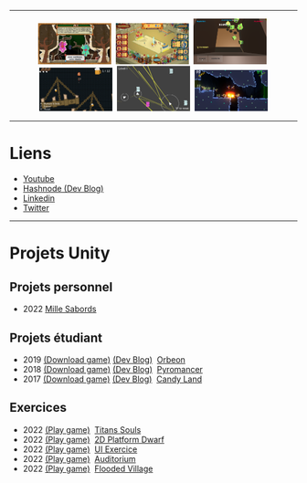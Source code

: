 
<!-- <div align="center">
  <img src="assets/logo.png" alt="logo" width="1024" height="auto" />
</div> -->

---

<div align="center"> 
  <img src="assets/screenshot1.png" alt="screenshot" width="128" />&nbsp
  <img src="assets/screenshot2.png" alt="screenshot" width="128" />&nbsp
  <img src="assets/screenshot3.png" alt="screenshot" width="128" />&nbsp
  <img src="assets/screenshot4.png" alt="screenshot" width="128" />&nbsp
  <img src="assets/screenshot5.png" alt="screenshot" width="128" />&nbsp
  <img src="assets/screenshot7.png" alt="screenshot" width="128" />
</div>

---

<!-- Badges -->

# Liens
  * <a href="https://www.youtube.com/channel/UCwxuydeEi6WyM-X6nsPs-8A">Youtube</a>
  * <a href="https://hashnode.com/@Archer01">Hashnode (Dev Blog)</a>
  * <a href="https://www.linkedin.com/in/julienguenard/">Linkedin</a>
  * <a href="https://twitter.com/julien_guenard">Twitter</a>
 
  ---
  
  # Projets Unity
  
   ## Projets personnel
  * 2022 <a href="https://github.com/JulienGuenard/Mille-Sabords">Mille Sabords</a>

   ## Projets étudiant
  * 2019 <a href="https://archer01.itch.io/orbeon">(Download game)</a>
  <a href="https://archer01-tactic-turn-based-unity.hashnode.dev/">(Dev Blog)</a>&nbsp;
  <a href="https://github.com/JulienGuenard/Orbeon">Orbeon</a>
  * 2018 <a href="https://archer01.itch.io/pyromancer">(Download game)</a>
  <a href="https://jeu-infiltration-unity.hashnode.dev/">(Dev Blog)</a>&nbsp;
  <a href="https://github.com/JulienGuenard/Pyromancer">Pyromancer</a>
  * 2017 <a href="https://archer01.itch.io/candy-land">(Download game)</a>
  <a href="https://archer01-jeu-narratif-2d.hashnode.dev/">(Dev Blog)</a>&nbsp;
  <a href="https://github.com/JulienGuenard/Candy-Land">Candy Land</a>

   ## Exercices
  * 2022 <a href="https://github.com/JulienGuenard/2D-Titan-Souls-Like">(Play game)</a>&nbsp;
  <a href="https://github.com/JulienGuenard/2D-Titan-Souls-Like">Titans Souls</a> 
  * 2022 <a href="https://archer01.itch.io/dwarf-platformer-2d">(Play game)</a>&nbsp;
  <a href="https://github.com/JulienGuenard/2D-Platform---Cours-3WA">2D Platform Dwarf</a>
  * 2022 <a href="https://archer01.itch.io/ui-exercice">(Play game)</a>&nbsp;
  <a href="https://github.com/JulienGuenard/UI-Exercice">UI Exercice</a>
  * 2022 <a href="https://archer01.itch.io/auditorium">(Play game)</a>&nbsp;
  <a href="https://github.com/JulienGuenard/Piratorium">Auditorium</a>
  * 2022 <a href="https://archer01.itch.io/flooded-village">(Play game)</a>&nbsp;
  <a href="https://github.com/JulienGuenard/Flooded-Village">Flooded Village</a>

